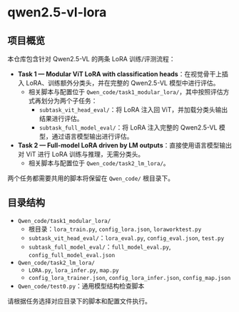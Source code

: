 # qwen2.5-vl-lora

## 项目概览
本仓库包含针对 Qwen2.5-VL 的两条 LoRA 训练/评测流程：

- **Task 1 — Modular ViT LoRA with classification heads**：在视觉骨干上插入 LoRA、训练额外分类头，并在完整的 Qwen2.5-VL 模型中进行评估。
  - 相关脚本与配置位于 `Qwen_code/task1_modular_lora/`，其中按照评估方式再划分为两个子任务：
    - `subtask_vit_head_eval/`：将 LoRA 注入回 ViT，并加载分类头输出结果进行评估。
    - `subtask_full_model_eval/`：将 LoRA 注入完整的 Qwen2.5-VL 模型，通过语言模型输出进行评估。
- **Task 2 — Full-model LoRA driven by LM outputs**：直接使用语言模型输出对 ViT 进行 LoRA 训练与推理，无需分类头。
  - 相关脚本与配置位于 `Qwen_code/task2_lm_lora/`。

两个任务都需要共用的脚本将保留在 `Qwen_code/` 根目录下。

## 目录结构
- `Qwen_code/task1_modular_lora/`
  - 根目录：`lora_train.py`, `config_lora.json`, `loraworktest.py`
  - `subtask_vit_head_eval/`：`lora_eval.py`, `config_eval.json`, `test.py`
  - `subtask_full_model_eval/`：`full_model_eval.py`, `config_full_model_eval.json`
- `Qwen_code/task2_lm_lora/`
  - `LORA.py`, `lora_infer.py`, `map.py`
  - `config_lora_trainer.json`, `config_lora_infer.json`, `config_map.json`
- `Qwen_code/test0.py`：通用模型结构检查脚本

请根据任务选择对应目录下的脚本和配置文件执行。
